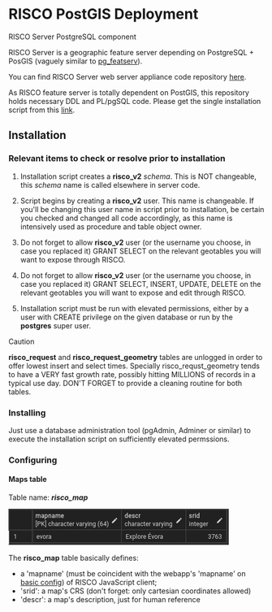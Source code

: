 
# RISCO PostGIS Deployment

RISCO Server PostgreSQL component

RISCO Server is a geographic feature server depending on PostgreSQL + PosGIS (vaguely similar to [pg_featserv](https://access.crunchydata.com/documentation/pg_featureserv/latest/)).

You can find RISCO Server web server appliance code repository [here](https://github.com/rpcavaco/riscosrv_v2).

As RISCO feature server is totally dependent on PostGIS, this repository holds necessary DDL and PL/pgSQL code. Please get the single installation script from this [link](https://github.com/rpcavaco/riscosrv_v2_pg/blob/main/for_deployment/risco_pg_deployment.sql).

## Installation

### Relevant items to check or resolve prior to installation

1. Installation script creates a **risco_v2** *schema*. This is NOT changeable, this *schema* name is called elsewhere in server code.

2. Script begins by creating a **risco_v2** user. This name is changeable. If you'll be changing this user name in script prior to installation, be certain you checked and changed all code accordingly, as this name is intensively used as procedure and table object owner.

3. Do not forget to allow **risco_v2** user (or the username you choose, in case you replaced it) GRANT SELECT on the relevant geotables you will want to expose through RISCO.

4. Do not forget to allow **risco_v2** user (or the username you choose, in case you replaced it) GRANT SELECT, INSERT, UPDATE, DELETE on the relevant geotables you will want to expose and edit through RISCO.

5. Installation script must be run with elevated permissions, either by a user with CREATE privilege on the given database or run by the **postgres** super user.


> [!CAUTION]  
> **risco_request** and **risco_request_geometry** tables are unlogged in order to offer lowest insert and select times. Specially risco_requst_geometry tends to have a VERY fast growth rate, possibly hitting MILLIONS of records in a typical use day. DON'T FORGET to provide a cleaning routine for both tables.

### Installing

Just use a database administration tool (pgAdmin, Adminer or similar) to execute the installation script on sufficiently elevated permssions.

### Configuring

#### Maps table

Table name: ***risco_map***

 ![alt text](image.png)

The **risco_map** table basically defines:

-  a 'mapname' (must be coincident with the webapp's 'mapname' on [basic config](rpcavaco/riscojs_v2#syntax-items)) of RISCO JavaScript client;
-  'srid': a map's CRS (don't forget: only cartesian coordinates allowed)
-  'descr': a map's description, just for human reference

